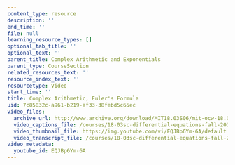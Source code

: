 ```yaml
---
content_type: resource
description: ''
end_time: ''
file: null
learning_resource_types: []
optional_tab_title: ''
optional_text: ''
parent_title: Complex Arithmetic and Exponentials
parent_type: CourseSection
related_resources_text: ''
resource_index_text: ''
resourcetype: Video
start_time: ''
title: Complex Arithmetic, Euler's Formula
uid: 7c85832c-a961-b219-af33-38febd5c65ec
video_files:
  archive_url: http://www.archive.org/download/MIT18.03S06/mit-ocw-18.03-lec6-19feb2003-220k_512kb.mp4
  video_captions_file: /courses/18-03sc-differential-equations-fall-2011/0424735b8be558018838e96ba22733d2_EQJBp6Ym-6A.vtt
  video_thumbnail_file: https://img.youtube.com/vi/EQJBp6Ym-6A/default.jpg
  video_transcript_file: /courses/18-03sc-differential-equations-fall-2011/d034c1bd2bf9df89850ca02e08885b4a_EQJBp6Ym-6A.pdf
video_metadata:
  youtube_id: EQJBp6Ym-6A
---
```

